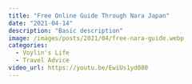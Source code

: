 ```yaml
---
title: "Free Online Guide Through Nara Japan"
date: "2021-04-14"
description: "Basic description"
image: /images/posts/2021/04/free-nara-guide.webp
categories:
  - Voylin's Life
  - Travel Advice
video_url: https://youtu.be/EwiUs1yd080
---
```


